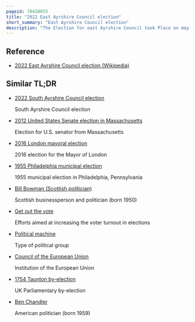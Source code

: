 ```yaml
---
pageid: 70438055
title: "2022 East Ayrshire Council election"
short_summary: "East Ayrshire Council election"
description: "The Election for east Ayrshire Council took Place on may 5 2022 on the same Day as the 31 other local Election in Scotland. It was held using one transferable Vote a Form of proportional Representation as with other scottish Council Elections in which multiple Candidates are elected in each Ward and Voters rank Candidates in Order of Preference."
---
```


## Reference

- [2022 East Ayrshire Council election (Wikipedia)](https://en.wikipedia.org/?curid=70438055)

## Similar TL;DR

- [2022 South Ayrshire Council election](/tldr/en/2022-south-ayrshire-council-election)

  South Ayrshire Council election

- [2012 United States Senate election in Massachusetts](/tldr/en/2012-united-states-senate-election-in-massachusetts)

  Election for U.S. senator from Massachusetts

- [2016 London mayoral election](/tldr/en/2016-london-mayoral-election)

  2016 election for the Mayor of London

- [1955 Philadelphia municipal election](/tldr/en/1955-philadelphia-municipal-election)

  1955 municipal election in Philadelphia, Pennsylvania

- [Bill Bowman (Scottish politician)](/tldr/en/bill-bowman-scottish-politician)

  Scottish businessperson and politician (born 1950)

- [Get out the vote](/tldr/en/get-out-the-vote)

  Efforts aimed at increasing the voter turnout in elections

- [Political machine](/tldr/en/political-machine)

  Type of political group

- [Council of the European Union](/tldr/en/council-of-the-european-union)

  Institution of the European Union

- [1754 Taunton by-election](/tldr/en/1754-taunton-by-election)

  UK Parliamentary by-election

- [Ben Chandler](/tldr/en/ben-chandler)

  American politician (born 1959)
